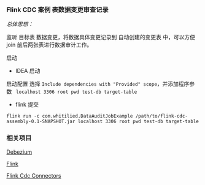 ### Flink CDC 案例 表数据变更审查记录

*总体思想：*

监听 目标表 数据变更，将数据具体变更记录到 自动创建的变更表 中，可以方便 join 前后两张表进行数据审计工作。

启动

* IDEA 启动

启动配置 选择 `Include dependencies with "Provided" scope`，并添加程序参数 ` localhost 3306 root pwd test-db target-table`


* flink 提交

```shell
flink run -c com.whitilied.DataAuditJobExample /path/to/flink-cdc-assembly-0.1-SNAPSHOT.jar localhost 3306 root pwd test-db target-table
```

### 相关项目

[Debezium](https://debezium.io/)

[Flink](http://flink.apache.org/)

[Flink Cdc Connectors](https://github.com/ververica/flink-cdc-connectors)

